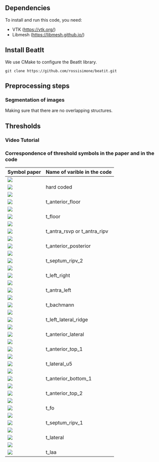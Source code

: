 ## Dependencies
To install and run this code, you need:
- VTK (https://vtk.org/)
- Libmesh (https://libmesh.github.io/)


## Install BeatIt
We use CMake to configure the BeatIt library.
```
git clone https://github.com/rossisimone/beatit.git

```

<under construction>

## Preprocessing steps

### Segmentation of images
Making sure that there are no overlapping structures. 

###

## Thresholds 

### Video Tutorial

<under construction>

### Correspondence of threshold symbols in the paper and in the code

| Symbol paper |	Name of varible in the code |
|--------------|------------------------------|
| <img src="https://render.githubusercontent.com/render/math?math={\\alpha_{\text{(ENDO_EPI)}}}#gh-light-mode-only">
<img src="https://render.githubusercontent.com/render/math?math={\color{white}\alpha_{\text{(ENDO_EPI)}}}#gh-dark-mode-only"> | hard coded | 
| <img src="https://render.githubusercontent.com/render/math?math={\\alpha_{\text{AF}}#gh-light-mode-only"> 
<img src="https://render.githubusercontent.com/render/math?math={\color{white}\alpha_{\text{AF}}}#gh-dark-mode-only"> | t_anterior_floor  |
| <img src="https://render.githubusercontent.com/render/math?math={\\alpha_{\text{PF}}#gh-light-mode-only"> 
<img src="https://render.githubusercontent.com/render/math?math={\color{white}\alpha_{\text{PF}}}#gh-dark-mode-only"> |	t_floor |
| <img src="https://render.githubusercontent.com/render/math?math={\\alpha_{\text{RA}}#gh-light-mode-only"> 
<img src="https://render.githubusercontent.com/render/math?math={\color{white}\alpha_{\text{RA}}}#gh-dark-mode-only"> |	t_antra_rsvp or t_antra_ripv|
| <img src="https://render.githubusercontent.com/render/math?math={\\alpha_{\text{AP}}#gh-light-mode-only"> 
<img src="https://render.githubusercontent.com/render/math?math={\color{white}\alpha_{\text{AP}}}#gh-dark-mode-only"> |	t_anterior_posterior |
| <img src="https://render.githubusercontent.com/render/math?math={\\alpha_{\text{RIPV}}#gh-light-mode-only"> 
<img src="https://render.githubusercontent.com/render/math?math={\color{white}\alpha_{\text{RIPV}}}#gh-dark-mode-only"> |	t_septum_ripv_2 |
| <img src="https://render.githubusercontent.com/render/math?math={\\alpha_{\text{LR}}#gh-light-mode-only"> 
<img src="https://render.githubusercontent.com/render/math?math={\color{white}\alpha_{\text{LR}}}#gh-dark-mode-only"> |	t_left_right |
| <img src="https://render.githubusercontent.com/render/math?math={\\alpha_{\text{LA}}#gh-light-mode-only"> 
<img src="https://render.githubusercontent.com/render/math?math={\color{white}\alpha_{\text{LA}}}#gh-dark-mode-only"> |	t_antra_left |
| <img src="https://render.githubusercontent.com/render/math?math={\\alpha_{\text{BB}}#gh-light-mode-only"> 
<img src="https://render.githubusercontent.com/render/math?math={\color{white}\alpha_{\text{BB}}}#gh-dark-mode-only"> |	t_bachmann |
| <img src="https://render.githubusercontent.com/render/math?math={\\alpha_{\text{LLR}}#gh-light-mode-only"> 
<img src="https://render.githubusercontent.com/render/math?math={\color{white}\alpha_{\text{LLR}}}#gh-dark-mode-only"> |	t_left_lateral_ridge |
| <img src="https://render.githubusercontent.com/render/math?math={\\alpha_{\text{AL}}#gh-light-mode-only"> 
<img src="https://render.githubusercontent.com/render/math?math={\color{white}\alpha_{\text{AL}}}#gh-dark-mode-only"> |	t_anterior_lateral |
| <img src="https://render.githubusercontent.com/render/math?math={\\alpha_{\text{AR}}#gh-light-mode-only"> 
<img src="https://render.githubusercontent.com/render/math?math={\color{white}\alpha_{\text{AR}}}#gh-dark-mode-only"> |	t_anterior_top_1 |
| <img src="https://render.githubusercontent.com/render/math?math={\\alpha_{\text{EL}}#gh-light-mode-only"> 
<img src="https://render.githubusercontent.com/render/math?math={\color{white}\alpha_{\text{EL}}}#gh-dark-mode-only"> |	t_lateral_u5 |
| <img src="https://render.githubusercontent.com/render/math?math={\\alpha_{\text{LAL}}#gh-light-mode-only"> 
<img src="https://render.githubusercontent.com/render/math?math={\color{white}\alpha_{\text{LAL}}}#gh-dark-mode-only"> |	t_anterior_bottom_1 |
| <img src="https://render.githubusercontent.com/render/math?math={\\alpha_{\text{LE}}#gh-light-mode-only"> 
<img src="https://render.githubusercontent.com/render/math?math={\color{white}\alpha_{\text{LE}}}#gh-dark-mode-only"> |	t_anterior_top_2 |
| <img src="https://render.githubusercontent.com/render/math?math={\\alpha_{\text{FO}}#gh-light-mode-only"> 
<img src="https://render.githubusercontent.com/render/math?math={\color{white}\alpha_{\text{FO}}}#gh-dark-mode-only"> |	t_fo |
| <img src="https://render.githubusercontent.com/render/math?math={\\alpha_{\text{S}}#gh-light-mode-only"> 
<img src="https://render.githubusercontent.com/render/math?math={\color{white}\alpha_{\text{S}}}#gh-dark-mode-only"> |	t_septum_ripv_1 |
| <img src="https://render.githubusercontent.com/render/math?math={\\alpha_{\text{L}}#gh-light-mode-only"> 
<img src="https://render.githubusercontent.com/render/math?math={\color{white}\alpha_{\text{L}}}#gh-dark-mode-only"> |	t_lateral |
| <img src="https://render.githubusercontent.com/render/math?math={\\alpha_{\text{LAA}}#gh-light-mode-only"> 
<img src="https://render.githubusercontent.com/render/math?math={\color{white}\alpha_{\text{LAA}}}#gh-dark-mode-only"> |	t_laa |




